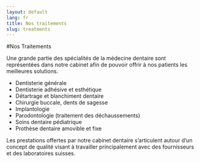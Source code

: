 ```yaml
---
layout: default
lang: fr
title: Nos traitements
slug: treatments
---
```


#Nos Traitements
 
Une grande partie des spécialités de la médecine dentaire sont représentées dans notre cabinet afin de pouvoir offrir à nos patients les meilleures solutions.

 * Dentisterie générale
 * Dentisterie adhésive et esthétique
 * Détartrage et blanchiment dentaire
 * Chirurgie buccale, dents de sagesse
 * Implantologie
 * Parodontologie (traitement des déchaussements)
 * Soins dentaire pédiatrique
 * Prothèse dentaire amovible et fixe

Les prestations offertes par notre cabinet dentaire s’articulent autour d’un concept de qualité visant à travailler principalement avec des fournisseurs et des laboratoires suisses.
